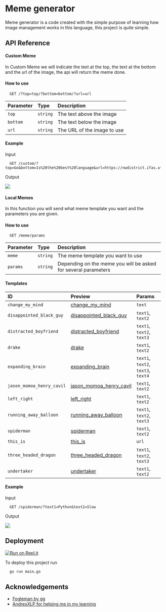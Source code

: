 
# Meme generator

Meme generator is a code created with the simple purpose of learning how image management works in this language, this project is quite simple.


## API Reference

#### Custom Meme

In Custom Meme we will indicate the text at the top, the text at the bottom and the url of the image, the api will return the meme done.

#### How to use

```http
  GET /?top=top/?bottom=bottom/?url=url
```

| Parameter | Type     | Description                |
| :-------- | :------- | :------------------------- |
| `top` | `string` | The text above the image |
| `bottom` | `string` | The text below the image |
| `url` | `string` | The URL of the image to use |

#### Example

Input
```http
  GET /custom/?top=Go&bottom=Is%20the%20best%20language&url=https://nwdistrict.ifas.ufl.edu/nat/files/2021/01/Groundhog.jpg
```
Output

![](http://imgfz.com/i/MUN7gSd.jpg)

#### Local Memes

In this function you will send what meme template you want and the parameters you are given.
#### How to use

```http
  GET /meme/params
```

| Parameter | Type     | Description                |
| :-------- | :------- | :------------------------- |
| `meme` | `string` | The meme template you want to use |
| `params` | `string` | Depending on the meme you will be asked for several parameters |

#### Templates

| ID | Preview | Params |
| :-------- | :------- | :------------------------- |
| `change_my_mind` | [change_my_mind](https://github.com/fzbian/meme-generator/blob/main/memes/change_my_mind.png?raw=true) | `text` |
| `disappointed_black_guy` | [disappointed_black_guy](https://github.com/fzbian/meme-generator/blob/main/memes/disappointed_black_guy.png?raw=true) | `text1`, `text2` |
| `distracted_boyfriend` | [distracted_boyfriend](https://github.com/fzbian/meme-generator/blob/main/memes/distracted_boyfriend.png?raw=true) | `text1`, `text2`, `text3` |
| `drake` | [drake](https://github.com/fzbian/meme-generator/blob/main/memes/drake.png?raw=true) | `text1`, `text2` |
| `expanding_brain` | [expanding_brain](https://github.com/fzbian/meme-generator/blob/main/memes/expanding_brain.png?raw=true) | `text1`, `text2`, `text3`, `text4` |
| `jason_momoa_henry_cavil` | [jason_momoa_henry_cavil](https://github.com/fzbian/meme-generator/blob/main/memes/jason_momoa_henry_cavil.png?raw=true) | `text1`, `text2` |
| `left_right` | [left_right](https://github.com/fzbian/meme-generator/blob/main/memes/left_right.png?raw=true) | `text1`, `text2` |
| `running_away_balloon` | [running_away_balloon](https://github.com/fzbian/meme-generator/blob/main/memes/running_away_balloon.png?raw=true) | `text1`, `text2`, `text3` |
| `spiderman` | [spiderman](https://github.com/fzbian/meme-generator/blob/main/memes/spiderman.png?raw=true) | `text1`, `text2` |
| `this_is` | [this_is](https://github.com/fzbian/meme-generator/blob/main/memes/this_is.png?raw=true) | `url` |
| `three_headed_dragon` | [three_headed_dragon](https://github.com/fzbian/meme-generator/blob/main/memes/three_headed_dragon.png?raw=true) | `text1`, `text2`, `text3` |
| `undertaker` | [undertaker](https://github.com/fzbian/meme-generator/blob/main/memes/undertaker.png?raw=true) | `text1`, `text2` |

#### Example

Input
```http
  GET /spiderman/?text1=Python&text2=Slow
```
Output

![](http://imgfz.com/i/OBaGNqh.jpeg)





## Deployment

[![Run on Repl.it](https://repl.it/badge/github/fzbian/meme-generator)](https://repl.it/github/fzbian/meme-generator)

To deploy this project run

```bash
  go run main.go
```


## Acknowledgements

 - [Fogleman by gg](https://github.com/fogleman/gg)
 - [AndresXLP for helping me in my learning](https://github.com/AndresXLP)
